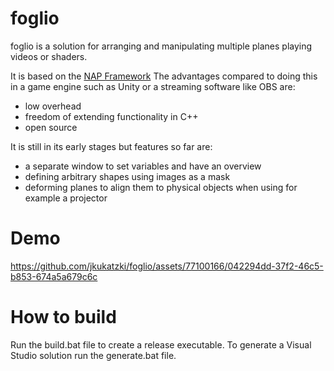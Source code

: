 # foglio
foglio is a solution for arranging and manipulating multiple planes playing videos or shaders.

It is based on the [NAP Framework](https://github.com/napframework/nap)
The advantages compared to doing this in a game engine such as Unity or a streaming software like OBS are:
  - low overhead
  - freedom of extending functionality in C++
  - open source

It is still in its early stages but features so far are:
  - a separate window to set variables and have an overview
  - defining arbitrary shapes using images as a mask
  - deforming planes to align them to physical objects when using for example a projector

# Demo
https://github.com/jkukatzki/foglio/assets/77100166/042294dd-37f2-46c5-b853-674a5a679c6c

# How to build
Run the build.bat file to create a release executable.
To generate a Visual Studio solution run the generate.bat file.

